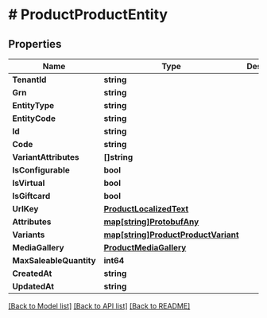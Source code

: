 # # ProductProductEntity


## Properties 


Name | Type | Description | Notes
------------ | ------------- | ------------- | -------------
**TenantId**| **string** |   | [optional]
**Grn**| **string** |   | [optional]
**EntityType**| **string** |   | [optional]
**EntityCode**| **string** |   | [optional]
**Id**| **string** |   | [optional]
**Code**| **string** |   | [optional]
**VariantAttributes**| **[]string** |   | [optional]
**IsConfigurable**| **bool** |   | [optional]
**IsVirtual**| **bool** |   | [optional]
**IsGiftcard**| **bool** |   | [optional]
**UrlKey**| [**ProductLocalizedText**](ProductLocalizedText.md) |   | [optional]
**Attributes**| [**map[string]ProtobufAny**](ProtobufAny.md) |   | [optional]
**Variants**| [**map[string]ProductProductVariant**](ProductProductVariant.md) |   | [optional]
**MediaGallery**| [**ProductMediaGallery**](ProductMediaGallery.md) |   | [optional]
**MaxSaleableQuantity**| **int64** |   | [optional]
**CreatedAt**| **string** |   | [optional]
**UpdatedAt**| **string** |   | [optional]


[[Back to Model list]](../../README.md#models) [[Back to API list]](../../README.md#endpoints) [[Back to README]](../../README.md)

